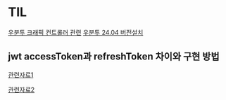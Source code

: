 # TIL
[우분투 크래픽 컨트롤러 관련](https://ji-hwaja.tistory.com/34)
[우분투 24.04 버전설치](https://powerdeng.tistory.com/254)

## jwt accessToken과 refreshToken 차이와 구현 방법
[관련자료1](https://velog.io/@joohr1234/JWT%EB%A5%BC-%EC%95%88%EC%A0%84%ED%95%98%EA%B2%8C-%EB%B3%B4%EA%B4%80%ED%95%98%EA%B8%B01-accessToken%EC%9D%84-%EB%A1%9C%EC%BB%AC%EB%B3%80%EC%88%98%EC%97%90-%EC%A0%80%EC%9E%A5-refreshToken%EC%9D%84-%EC%BF%A0%ED%82%A4%EC%97%90-%EC%A0%80%EC%9E%A5)

[관련자료2](https://velog.io/@moduri/Access-Token%EA%B3%BC-Refresh-Token)
